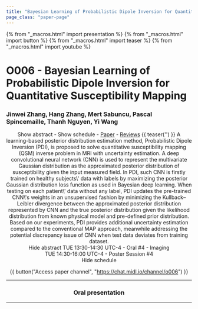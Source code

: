 ```yaml
---
title: "Bayesian Learning of Probabilistic Dipole Inversion for Quantitative Susceptibility Mapping"
page_class: "paper-page"
---
```


{% from "_macros.html" import presentation %}
{% from "_macros.html" import button %}
{% from "_macros.html" import teaser %}
{% from "_macros.html" import youtube %}

# O006 - Bayesian Learning of Probabilistic Dipole Inversion for Quantitative Susceptibility Mapping


### Jinwei Zhang, Hang Zhang, Mert Sabuncu, Pascal Spincemaille, Thanh Nguyen, Yi Wang

<center><a class="toggle_visibility" data-selector=".paper_abstract" data-level="3">Show abstract</a>
        - <a class="toggle_visibility" data-selector=".paper_qa" data-level="3">Show schedule</a>
        - <a href="https://openreview.net/pdf?id=DuWrLOZ27k">Paper</a>
        - <a href="https://openreview.net/forum?id=DuWrLOZ27k">Reviews</a>
        {{ teaser('') }}

<span class="paper_abstract">
        A learning-based posterior distribution estimation method, Probabilistic Dipole Inversion (PDI), is proposed to solve quantitative susceptibility mapping (QSM) inverse problem in MRI with uncertainty estimation. A deep convolutional neural network (CNN) is used to represent the multivariate Gaussian distribution as the approximated posterior distribution of susceptibility given the input measured field. In PDI, such CNN is firstly trained on healthy subjects\' data with labels by maximizing the posterior Gaussian distribution loss function as used in Bayesian deep learning. When testing on each patient\' data without any label, PDI updates the pre-trained CNN\'s weights in an unsupervised fashion by minimizing the Kullback–Leibler divergence between the approximated posterior distribution represented by CNN and the true posterior distribution given the likelihood distribution from known physical model and pre-defined prior distribution. Based on our experiments, PDI provides additional uncertainty estimation compared to the conventional MAP approach, meanwhile addressing the potential discrepancy issue of CNN when test data deviates from training dataset.
        <span class="actions">
  <br/>
  <a class="toggle_visibility" data-level="2">Hide abstract</a></span>
</span>

<span class="paper_qa">
        TUE 13:30-14:30 UTC-4 - Oral #4 - Imaging<br/>TUE 14:30-16:00 UTC-4 - Poster Session #4
        <br/>
        <span class="actions"><a class="toggle_visibility" data-level="2">Hide schedule</a></span>
</span>

{{ button("Access paper channel", "https://chat.midl.io/channel/o006") }}

---

### Oral presentation

---

